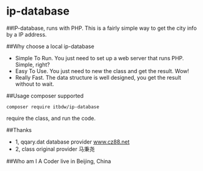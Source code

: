 ip-database
===========

##IP-database, runs with PHP.
This is a fairly simple way to get the city info by a IP address.

##Why choose a local ip-database
+ Simple To Run. You just need to set up a web server that runs PHP. Simple, right?
+ Easy To Use. You just need to new the class and get the result. Wow!
+ Really Fast. The data structure is well designed, you get the result without to wait.

##Usage
composer supported
```
composer require itbdw/ip-database

```

require the class, and run the code.



##Thanks
+ 1, qqary.dat database provider www.cz88.net
+ 2, class original provider 马秉尧

##Who am I
A Coder live in Beijing, China
